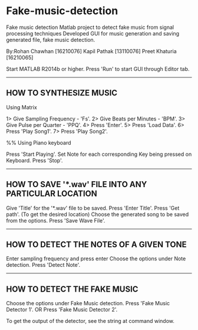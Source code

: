 # Fake-music-detection
Fake music detection  Matlab project to detect fake music from signal processing techniques Developed GUI for music generation and saving generated file, fake music detection.  


By:Rohan Chawhan [16210076]
   Kapil Pathak [13110076]
   Preet Khaturia [16210065]

Start MATLAB R2014b or higher.
Press 'Run' to start GUI through Editor tab.

--------------------------------------------------------------
HOW TO SYNTHESIZE MUSIC
--------------------------------------------------------------
Using Matrix

1> Give Sampling Frequency - 'Fs'.
2> Give Beats per Minutes - 'BPM'.
3> Give Pulse per Quarter - 'PPQ'.
4> Press 'Enter'.
5> Press 'Load Data'.
6> Press 'Play Song1'.
7> Press 'Play Song2'.


%% Using Piano keyboard

Press 'Start Playing'.
Set Note for each corresponding Key being pressed on Keyboard.
Press 'Stop'.

--------------------------------------------------------------
HOW TO SAVE '*.wav' FILE INTO ANY PARTICULAR LOCATION 
--------------------------------------------------------------

Give 'Title' for the '*.wav' file to be saved.
Press 'Enter Title'.
Press 'Get path'. (To get the desired location)
Choose the generated song to be saved from the options.
Press 'Save Wave File'.

--------------------------------------------------------------
HOW TO DETECT THE NOTES OF A GIVEN TONE
--------------------------------------------------------------

Enter sampling frequency and press enter
Choose the options under Note detection.
Press 'Detect Note'.


--------------------------------------------------------------
HOW TO DETECT THE FAKE MUSIC
--------------------------------------------------------------

Choose the options under Fake Music detection.
Press 'Fake Music Detector 1'.
		OR
Press 'Fake Music Detector 2'.

To get the output of the detector, see the string at command window.





